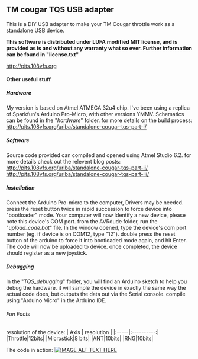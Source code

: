 ## TM cougar TQS USB adapter 
This is a DIY USB adapter to make your TM Cougar throttle work as a standalone USB device.

**This software is distributed under LUFA modified MIT license, and is provided as is and without any warranty what so ever. Further information can be found in "license.txt"**

http://pits.108vfs.org

#### Other useful stuff
##### Hardware
My version is based on Atmel ATMEGA 32u4 chip. 
I've been using a replica of Sparkfun's Arduino Pro-Micro, with other versions YMMV.
Schematics can be found in the "*hardware*" folder.
for more details on the build process:
http://pits.108vfs.org/uriba/standalone-cougar-tqs-part-i/

##### Software
Source code provided can compiled and opened using Atmel Studio 6.2.
for more details check out the relevent blog posts:
http://pits.108vfs.org/uriba/standalone-cougar-tqs-part-ii/
http://pits.108vfs.org/uriba/standalone-cougar-tqs-part-iii/

##### Installation 
Connect the Arduino Pro-micro to the computer, Drivers may be needed.
press the reset button twice in rapid succession to force device into "bootloader" mode.
Your computer will now Identify a new device, please note this device's COM port.
from the AVRdude folder, run the "*upload_code.bat*" file. In the window opened, type the device's com port number (eg. if device is on COM12, type "12").
double press the reset button of the arduino to force it into bootloaded mode again, and hit Enter. The code will now be uploaded to device. once completed, the device should register as a new joystick.

##### Debugging 
In the "*TQS_debugging*" folder, you will find an Arduino sketch to help you debug the hardware.
it will sample the device in exactly the same way the actual code does, but outputs the data out via the Serial console.
compile using "Arduino Micro" in the Arduino IDE.

###### Fun Facts
resolution of the device:
| Axis | resolution |
|:-----|:----------:|
|Throttle|12bits|
|Microstick|8 bits|
|ANT|10bits|
|RNG|10bits|

The code in action:
[![IMAGE ALT TEXT HERE](http://img.youtube.com/vi/_ej5wT5lJjc/0.jpg)](https://www.youtube.com/watch?v=_ej5wT5lJjc)
